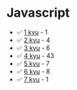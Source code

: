# Javascript
* :white_check_mark: [1 kyu](/codewars/solutions/javascript/1%20kyu) - 1
* :white_check_mark: [2 kyu](/codewars/solutions/javascript/2%20kyu) - 4
* :white_check_mark: [3 kyu](/codewars/solutions/javascript/3%20kyu) - 6
* :white_check_mark: [4 kyu](/codewars/solutions/javascript/4%20kyu) - 43
* :white_check_mark: [5 kyu](/codewars/solutions/javascript/5%20kyu) - 7
* :white_check_mark: [6 kyu](/codewars/solutions/javascript/6%20kyu) - 8
* :white_check_mark: [7 kyu](/codewars/solutions/javascript/7%20kyu) - 1